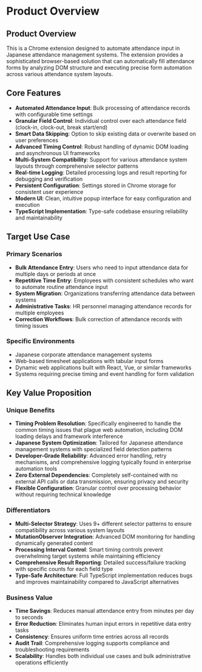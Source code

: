 # Product Overview

## Product Overview

This is a Chrome extension designed to automate attendance input in Japanese attendance management systems. The extension provides a sophisticated browser-based solution that can automatically fill attendance forms by analyzing DOM structure and executing precise form automation across various attendance system layouts.

## Core Features

- **Automated Attendance Input**: Bulk processing of attendance records with configurable time settings
- **Granular Field Control**: Individual control over each attendance field (clock-in, clock-out, break start/end)
- **Smart Data Skipping**: Option to skip existing data or overwrite based on user preferences
- **Advanced Timing Control**: Robust handling of dynamic DOM loading and asynchronous UI frameworks
- **Multi-System Compatibility**: Support for various attendance system layouts through comprehensive selector patterns
- **Real-time Logging**: Detailed processing logs and result reporting for debugging and verification
- **Persistent Configuration**: Settings stored in Chrome storage for consistent user experience
- **Modern UI**: Clean, intuitive popup interface for easy configuration and execution
- **TypeScript Implementation**: Type-safe codebase ensuring reliability and maintainability

## Target Use Case

### Primary Scenarios
- **Bulk Attendance Entry**: Users who need to input attendance data for multiple days or periods at once
- **Repetitive Time Entry**: Employees with consistent schedules who want to automate routine attendance input
- **System Migration**: Organizations transferring attendance data between systems
- **Administrative Tasks**: HR personnel managing attendance records for multiple employees
- **Correction Workflows**: Bulk correction of attendance records with timing issues

### Specific Environments
- Japanese corporate attendance management systems
- Web-based timesheet applications with tabular input forms
- Dynamic web applications built with React, Vue, or similar frameworks
- Systems requiring precise timing and event handling for form validation

## Key Value Proposition

### Unique Benefits
- **Timing Problem Resolution**: Specifically engineered to handle the common timing issues that plague web automation, including DOM loading delays and framework interference
- **Japanese System Optimization**: Tailored for Japanese attendance management systems with specialized field detection patterns
- **Developer-Grade Reliability**: Advanced error handling, retry mechanisms, and comprehensive logging typically found in enterprise automation tools
- **Zero External Dependencies**: Completely self-contained with no external API calls or data transmission, ensuring privacy and security
- **Flexible Configuration**: Granular control over processing behavior without requiring technical knowledge

### Differentiators
- **Multi-Selector Strategy**: Uses 9+ different selector patterns to ensure compatibility across various system layouts
- **MutationObserver Integration**: Advanced DOM monitoring for handling dynamically generated content
- **Processing Interval Control**: Smart timing controls prevent overwhelming target systems while maintaining efficiency
- **Comprehensive Result Reporting**: Detailed success/failure tracking with specific counts for each field type
- **Type-Safe Architecture**: Full TypeScript implementation reduces bugs and improves maintainability compared to JavaScript alternatives

### Business Value
- **Time Savings**: Reduces manual attendance entry from minutes per day to seconds
- **Error Reduction**: Eliminates human input errors in repetitive data entry tasks
- **Consistency**: Ensures uniform time entries across all records
- **Audit Trail**: Comprehensive logging supports compliance and troubleshooting requirements
- **Scalability**: Handles both individual use cases and bulk administrative operations efficiently